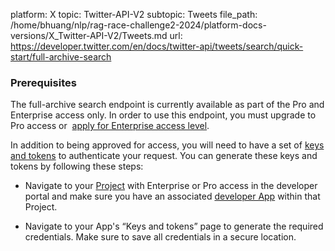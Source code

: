 platform: X
topic: Twitter-API-V2
subtopic: Tweets
file_path: /home/bhuang/nlp/rag-race-challenge2-2024/platform-docs-versions/X_Twitter-API-V2/Tweets.md
url: https://developer.twitter.com/en/docs/twitter-api/tweets/search/quick-start/full-archive-search

### Prerequisites

The full-archive search endpoint is currently available as part of the Pro and Enterprise access only. In order to use this endpoint, you must upgrade to Pro access or  [apply for Enterprise access level](https://docs.google.com/forms/d/e/1FAIpQLScO3bczKWO2jFHyVZJUSEGfdyfFaqt2MvmOfl_aJp0KxMqtDA/viewform).

In addition to being approved for access, you will need to have a set of [keys and tokens](https://developer.twitter.com/en/docs/authentication) to authenticate your request. You can generate these keys and tokens by following these steps:

* Navigate to your [Project](https://developer.twitter.com/en/docs/projects) with Enterprise or Pro access in the developer portal and make sure you have an associated [developer App](https://developer.twitter.com/en/docs/apps) within that Project.  
    
* Navigate to your App's “Keys and tokens” page to generate the required credentials. Make sure to save all credentials in a secure location.